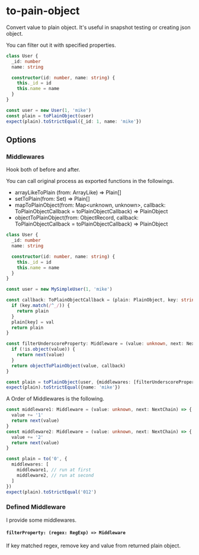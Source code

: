 # to-pain-object

Convert value to plain object. It's useful in snapshot testing or creating json object.

You can filter out it with specified properties.

```typescript
class User {
  _id: number
  name: string

  constructor(id: number, name: string) {
    this._id = id
    this.name = name
  }
}

const user = new User(1, 'mike')
const plain = toPlainObject(user)
expect(plain).toStrictEqual({_id: 1, name: 'mike'})
```

## Options

### Middlewares

Hook both of before and after. 

You can call original process as exported functions in the followings.

* arrayLikeToPlain (from: ArrayLike<unknown>) => Plain[]
* setToPlain(from: Set<unknown>) => Plain[]
* mapToPlainObject(from: Map<unknown, unknown>, callback: ToPlainObjectCallback = toPlainObjectCallback) => PlainObject
* objectToPlainObject(from: ObjectRecord, callback: ToPlainObjectCallback = toPlainObjectCallback) => PlainObject

```typescript
class User {
  _id: number
  name: string

  constructor(id: number, name: string) {
    this._id = id
    this.name = name
  }
}

const user = new MySimpleUser(1, 'mike')

const callback: ToPlainObjectCallback = (plain: PlainObject, key: string, val: unknown) => {
  if (key.match(/^_/)) {
    return plain
  }
  plain[key] = val
  return plain
}

const filterUnderscoreProperty: Middleware = (value: unknown, next: NextChain) => {
  if (!is.object(value)) {
    return next(value)
  }
  return objectToPlainObject(value, callback)
}

const plain = toPlainObject(user, {middlewares: [filterUnderscoreProperty]})
expect(plain).toStrictEqual({name: 'mike'})
```

A Order of Middlewares is the following.

```typescript
const middleware1: Middleware = (value: unknown, next: NextChain) => {
  value += '1'
  return next(value)
}
const middleware2: Middleware = (value: unknown, next: NextChain) => {
  value += '2'
  return next(value)
}

const plain = to('0', {
  middlewares: [
    middleware1, // run at first
    middleware2, // run at second
  ]
})
expect(plain).toStrictEqual('012')
```

### Defined Middleware 

I provide some middlewares.

#### `filterProperty: (regex: RegExp) => Middleware`

If key matched regex, remove key and value from returned plain object.